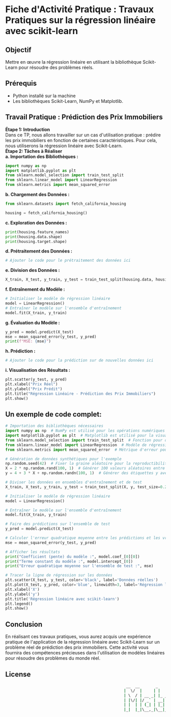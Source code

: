 # Fiche d'Activité Pratique : Travaux Pratiques sur la régression linéaire avec scikit-learn
## Objectif
Mettre en œuvre la régression linéaire en utilisant la bibliothèque Scikit-Learn pour résoudre des problèmes réels.

## Prérequis  
* Python installé sur la machine
* Les bibliothèques Scikit-Learn, NumPy et Matplotlib.
## Travail Pratique : Prédiction des Prix Immobiliers
**Étape 1: Introduction**  
Dans ce TP, nous allons travailler sur un cas d'utilisation pratique : prédire les prix immobiliers en fonction de certaines caractéristiques. 
Pour cela, nous utiliserons la régression linéaire avec Scikit-Learn.  
**Étape 2: Tâches à Réaliser**  
**a. Importation des Bibliothèques :**
```python
import numpy as np
import matplotlib.pyplot as plt
from sklearn.model_selection import train_test_split
from sklearn.linear_model import LinearRegression
from sklearn.metrics import mean_squared_error
```
**b. Chargement des Données :**
```python
from sklearn.datasets import fetch_california_housing

housing = fetch_california_housing()
```
**c. Exploration des Données :**
```python
print(housing.feature_names)
print(housing.data.shape)
print(housing.target.shape)
```
**d. Prétraitement des Données :**
```python
# Ajouter le code pour le prétraitement des données ici
```
**e. Division des Données :**
```python
X_train, X_test, y_train, y_test = train_test_split(housing.data, housing.target, test_size=0.2, random_state=42)
```
**f. Entraînement du Modèle :**
```python
# Initialiser le modèle de régression linéaire
model = LinearRegression()
# Entraîner le modèle sur l'ensemble d'entraînement
model.fit(X_train, y_train)
```
**g. Évaluation du Modèle :**
```python
y_pred = model.predict(X_test)
mse = mean_squared_error(y_test, y_pred)
print(f"MSE: {mse}")
```
**h. Prédiction :**
```python
# Ajouter le code pour la prédiction sur de nouvelles données ici
```
**i. Visualisation des Résultats :**
```python
plt.scatter(y_test, y_pred)
plt.xlabel("Prix Réel")
plt.ylabel("Prix Prédit")
plt.title("Régression Linéaire - Prédiction des Prix Immobiliers")
plt.show()
```
## Un exemple de code complet:
```python
# Importation des bibliothèques nécessaires
import numpy as np  # NumPy est utilisé pour les opérations numériques
import matplotlib.pyplot as plt  # Matplotlib est utilisé pour la visualisation
from sklearn.model_selection import train_test_split  # Fonction pour diviser les données en ensembles d'entraînement et de test
from sklearn.linear_model import LinearRegression  # Modèle de régression linéaire de scikit-learn
from sklearn.metrics import mean_squared_error  # Métrique d'erreur pour évaluer les performances du modèle

# Génération de données synthétiques pour l'exemple
np.random.seed(42)  # Fixer la graine aléatoire pour la reproductibilité
X = 2 * np.random.rand(100, 1)  # Générer 100 valeurs aléatoires entre 0 et 2
y = 4 + 3 * X + np.random.randn(100, 1)  # Générer des étiquettes y avec une relation linéaire et du bruit gaussien

# Diviser les données en ensembles d'entraînement et de test
X_train, X_test, y_train, y_test = train_test_split(X, y, test_size=0.2, random_state=42)

# Initialiser le modèle de régression linéaire
model = LinearRegression()

# Entraîner le modèle sur l'ensemble d'entraînement
model.fit(X_train, y_train)

# Faire des prédictions sur l'ensemble de test
y_pred = model.predict(X_test)

# Calculer l'erreur quadratique moyenne entre les prédictions et les vraies valeurs
mse = mean_squared_error(y_test, y_pred)

# Afficher les résultats
print("Coefficient (pente) du modèle :", model.coef_[0][0])
print("Terme constant du modèle :", model.intercept_[0])
print("Erreur quadratique moyenne sur l'ensemble de test :", mse)

# Tracer la ligne de régression sur les données
plt.scatter(X_test, y_test, color='black', label='Données réelles')
plt.plot(X_test, y_pred, color='blue', linewidth=3, label='Régression linéaire')
plt.xlabel('X')
plt.ylabel('y')
plt.title('Régression linéaire avec scikit-learn')
plt.legend()
plt.show()
```
## Conclusion
En réalisant ces travaux pratiques, vous aurez acquis une expérience pratique de l'application de la régression linéaire avec Scikit-Learn sur un problème réel de prédiction des prix immobiliers. Cette activité vous fournira des compétences précieuses dans l'utilisation de modèles linéaires pour résoudre des problèmes du monde réel.

## License
```sh
                                                     __  __       _        _          _______             
                                                    |  \/  |     | |      (_)        |__   __|            
                                                    | \  / | __ _| |_ _ __ ___  __      | | ___ _ __ __ _ 
                                                    | |\/| |/ _` | __| '__| \ \/ /      | |/ _ \ '__/ _` |
                                                    | |  | | (_| | |_| |  | |>  <       | |  __/ | | (_| |
                                                    |_|  |_|\__,_|\__|_|  |_/_/\_\      |_|\___|_|  \__,_|   🇲🇬
```
                                                       



